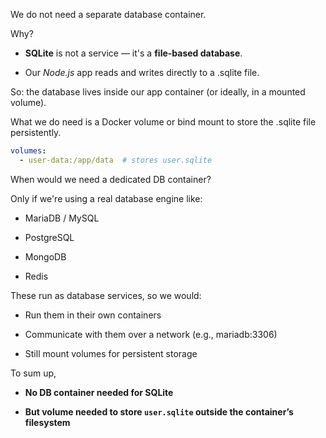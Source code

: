 We do not need a separate database container.

Why?

- **SQLite** is not a service — it's a **file-based database**.

- Our _Node.js_ app reads and writes directly to a .sqlite file.

So: the database lives inside our app container (or ideally, in a mounted volume).

What we do need is a Docker volume or bind mount to store the .sqlite file persistently.

```yaml
volumes:
  - user-data:/app/data  # stores user.sqlite
```

When would we need a dedicated DB container?

Only if we're using a real database engine like:

- MariaDB / MySQL

- PostgreSQL

- MongoDB

- Redis

These run as database services, so we would:

- Run them in their own containers

- Communicate with them over a network (e.g., mariadb:3306)

- Still mount volumes for persistent storage

To sum up,

 - **No DB container needed for SQLite**

 - **But volume needed to store `user.sqlite` outside the container’s filesystem**



